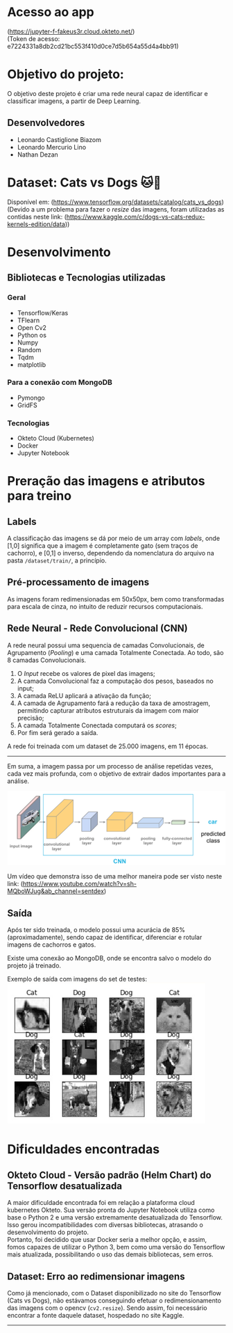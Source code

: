 # Acesso ao app

(https://jupyter-f-fakeus3r.cloud.okteto.net/)  
(Token de acesso: e7224331a8db2cd21bc553f410d0ce7d5b654a55d4a4bb91)

# Objetivo do projeto:

O objetivo deste projeto é criar uma rede neural capaz de identificar e classificar imagens, a partir de Deep Learning.

## Desenvolvedores

- Leonardo Castiglione Biazom
- Leonardo Mercurio Lino
- Nathan Dezan

# Dataset: Cats vs Dogs :cat::dog:

Disponível em: (https://www.tensorflow.org/datasets/catalog/cats_vs_dogs)  
(Devido a um problema para fazer o _resize_ das imagens, foram utilizadas as contidas neste link: (https://www.kaggle.com/c/dogs-vs-cats-redux-kernels-edition/data))

# Desenvolvimento

## Bibliotecas e Tecnologias utilizadas

### Geral

- Tensorflow/Keras
- TFlearn
- Open Cv2
- Python os
- Numpy
- Random
- Tqdm
- matplotlib

### Para a conexão com MongoDB

- Pymongo
- GridFS

### Tecnologias

- Okteto Cloud (Kubernetes)
- Docker
- Jupyter Notebook

# Preração das imagens e atributos para treino

## Labels

A classificação das imagens se dá por meio de um array com _labels_, onde [1,0] significa que a imagem é completamente gato (sem traços de cachorro), e [0,1] o inverso, dependendo da nomenclatura do arquivo na pasta `/dataset/train/`, a princípio.

## Pré-processamento de imagens

As imagens foram redimensionadas em 50x50px, bem como transformadas para escala de cinza, no intuito de reduzir recursos computacionais.

## Rede Neural - Rede Convolucional (CNN)

A rede neural possui uma sequencia de camadas Convolucionais, de Agrupamento (_Pooling_) e uma camada Totalmente Conectada. Ao todo, são 8 camadas Convolucionais.

1. O _Input_ recebe os valores de pixel das imagens;
2. A camada Convolucional faz a computação dos pesos, baseados no input;
3. A camada ReLU aplicará a ativação da função;
4. A camada de Agrupamento fará a redução da taxa de amostragem, permitindo capturar atributos estruturais da imagem com maior precisão;
5. A camada Totalmente Conectada computará os _scores_;
6. Por fim será gerado a saída.

A rede foi treinada com um dataset de 25.000 imagens, em 11 épocas.

---

Em suma, a imagem passa por um processo de análise repetidas vezes, cada vez mais profunda, com o objetivo de extrair dados importantes para a análise.

![Exemplo](assets/CNN_ex.png)

Um vídeo que demonstra isso de uma melhor maneira pode ser visto neste link: (https://www.youtube.com/watch?v=sh-MQboWJug&ab_channel=sentdex)

## Saída

Após ter sido treinada, o modelo possui uma acurácia de 85% (aproximadamente), sendo capaz de identificar, diferenciar e rotular imagens de cachorros e gatos.

Existe uma conexão ao MongoDB, onde se encontra salvo o modelo do projeto já treinado.

Exemplo de saída com imagens do set de testes:  
![Resultado](assets/resultado.png)

# Dificuldades encontradas

## Okteto Cloud - Versão padrão (Helm Chart) do Tensorflow desatualizada

A maior dificuldade encontrada foi em relação a plataforma cloud kubernetes Okteto.
Sua versão pronta do Jupyter Notebook utiliza como base o Python 2 e uma versão extremamente desatualizada do Tensorflow. Isso gerou incompatibilidades com diversas bibliotecas, atrasando o desenvolvimento do projeto.  
Portanto, foi decidido que usar Docker seria a melhor opção, e assim, fomos capazes de utilizar o Python 3, bem como uma versão do Tensorflow mais atualizada, possibilitando o uso das demais bibliotecas, sem erros.

## Dataset: Erro ao redimensionar imagens

Como já mencionado, com o Dataset disponibilizado no site do Tensorflow (Cats vs Dogs), não estávamos conseguindo efetuar o redimensionamento das imagens com o opencv (`cv2.resize`).
Sendo assim, foi necessário encontrar a fonte daquele dataset, hospedado no site Kaggle.

---
